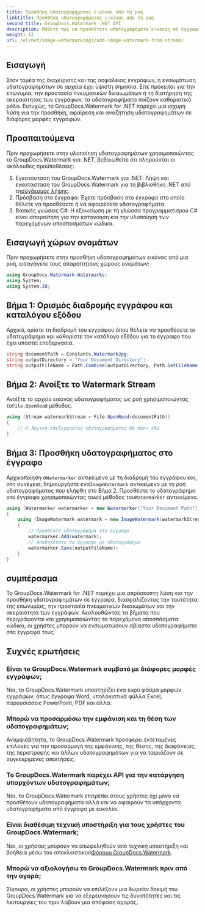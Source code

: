 ```yaml
---
title: Προσθήκη υδατογραφήματος εικόνας από τη ροή
linktitle: Προσθήκη υδατογραφήματος εικόνας από τη ροή
second_title: GroupDocs.Watermark .NET API
description: Μάθετε πώς να προσθέτετε υδατογραφήματα εικόνας σε έγγραφα χρησιμοποιώντας το GroupDocs.Watermark για .NET. Ακολουθήστε τον βήμα προς βήμα οδηγό μας για απρόσκοπτη ενσωμάτωση υδατογραφήματος.
weight: 12
url: /el/net/image-watermarkings/add-image-watermark-from-stream/
---
```

## Εισαγωγή
Στον τομέα της διαχείρισης και της ασφάλειας εγγράφων, η ενσωμάτωση υδατογραφημάτων σε αρχεία έχει ύψιστη σημασία. Είτε πρόκειται για την επωνυμία, την προστασία πνευματικών δικαιωμάτων ή τη διατήρηση της ακεραιότητας των εγγράφων, τα υδατογραφήματα παίζουν καθοριστικό ρόλο. Ευτυχώς, το GroupDocs.Watermark for .NET παρέχει μια ισχυρή λύση για την προσθήκη, αφαίρεση και αναζήτηση υδατογραφημάτων σε διάφορες μορφές εγγράφων.
## Προαπαιτούμενα
Πριν προχωρήσετε στην υλοποίηση υδατογραφημάτων χρησιμοποιώντας το GroupDocs.Watermark για .NET, βεβαιωθείτε ότι πληρούνται οι ακόλουθες προϋποθέσεις:
1.  Εγκατάσταση του GroupDocs.Watermark για .NET: Λήψη και εγκατάσταση του GroupDocs.Watermark για τη βιβλιοθήκη .NET από τη[σύνδεσμος λήψης](https://releases.groupdocs.com/Watermark/net/).
2. Πρόσβαση στο έγγραφο: Έχετε πρόσβαση στο έγγραφο στο οποίο θέλετε να προσθέσετε ή να αφαιρέσετε υδατογραφήματα.
3. Βασικές γνώσεις C#: Η εξοικείωση με τη γλώσσα προγραμματισμού C# είναι απαραίτητη για την κατανόηση και την υλοποίηση των παρεχόμενων αποσπασμάτων κώδικα.

## Εισαγωγή χώρων ονομάτων
Πριν προχωρήσετε στην προσθήκη υδατογραφημάτων εικόνας από μια ροή, εισαγάγετε τους απαραίτητους χώρους ονομάτων:
```csharp
using GroupDocs.Watermark.Watermarks;
using System;
using System.IO;
```

## Βήμα 1: Ορισμός διαδρομής εγγράφου και καταλόγου εξόδου
Αρχικά, ορίστε τη διαδρομή του εγγράφου όπου θέλετε να προσθέσετε το υδατογράφημα και καθορίστε τον κατάλογο εξόδου για το έγγραφο που έχει υποστεί επεξεργασία.
```csharp
string documentPath = Constants.WatermarkJpg;
string outputDirectory = "Your Document Directory";
string outputFileName = Path.Combine(outputDirectory, Path.GetFileName(documentPath));
```
## Βήμα 2: Ανοίξτε το Watermark Stream
 Ανοίξτε το αρχείο εικόνας υδατογραφήματος ως ροή χρησιμοποιώντας το`File.OpenRead` μέθοδος.
```csharp
using (Stream watermarkStream = File.OpenRead(documentPath))
{
    // Η λογική επεξεργασίας υδατογραφήματος θα πάει εδώ
}
```
## Βήμα 3: Προσθήκη υδατογραφήματος στο έγγραφο
 Αρχικοποίηση α`Watermarker` αντικείμενο με τη διαδρομή του εγγράφου και, στη συνέχεια, δημιουργήστε ένα`ImageWatermark` αντικείμενο με τη ροή υδατογραφήματος που ελήφθη στο Βήμα 2. Προσθέστε το υδατογράφημα στο έγγραφο χρησιμοποιώντας το`Add` μέθοδος του`Watermarker` αντικείμενο.
```csharp
using (Watermarker watermarker = new Watermarker("Your Document Path"))
{
    using (ImageWatermark watermark = new ImageWatermark(watermarkStream))
    {
        // Προσθέστε υδατογράφημα στο έγγραφο
        watermarker.Add(watermark);
        // Αποθηκεύστε το έγγραφο με υδατογράφημα
        watermarker.Save(outputFileName);
    }
}
```

## συμπέρασμα
Το GroupDocs.Watermark for .NET παρέχει μια απρόσκοπτη λύση για την προσθήκη υδατογραφημάτων σε έγγραφα, διασφαλίζοντας την ταυτότητα της επωνυμίας, την προστασία πνευματικών δικαιωμάτων και την ακεραιότητα των εγγράφων. Ακολουθώντας τα βήματα που περιγράφονται και χρησιμοποιώντας τα παρεχόμενα αποσπάσματα κώδικα, οι χρήστες μπορούν να ενσωματώσουν αβίαστα υδατογραφήματα στα έγγραφά τους.
## Συχνές ερωτήσεις
### Είναι το GroupDocs.Watermark συμβατό με διάφορες μορφές εγγράφων;
Ναι, το GroupDocs.Watermark υποστηρίζει ένα ευρύ φάσμα μορφών εγγράφων, όπως έγγραφα Word, υπολογιστικά φύλλα Excel, παρουσιάσεις PowerPoint, PDF και άλλα.
### Μπορώ να προσαρμόσω την εμφάνιση και τη θέση των υδατογραφημάτων;
Αναμφισβήτητα, το GroupDocs.Watermark προσφέρει εκτεταμένες επιλογές για την προσαρμογή της εμφάνισης, της θέσης, της διαφάνειας, της περιστροφής και άλλων υδατογραφημάτων για να ταιριάζουν σε συγκεκριμένες απαιτήσεις.
### Το GroupDocs.Watermark παρέχει API για την κατάργηση υπαρχόντων υδατογραφημάτων;
Ναι, το GroupDocs.Watermark επιτρέπει στους χρήστες όχι μόνο να προσθέτουν υδατογραφήματα αλλά και να αφαιρούν τα υπάρχοντα υδατογραφήματα από έγγραφα με ευκολία.
### Είναι διαθέσιμη τεχνική υποστήριξη για τους χρήστες του GroupDocs.Watermark;
 Ναι, οι χρήστες μπορούν να επωφεληθούν από τεχνική υποστήριξη και βοήθεια μέσω του αποκλειστικού[Φόρουμ GroupDocs.Watermark](https://forum.groupdocs.com/c/watermark/19).
### Μπορώ να αξιολογήσω το GroupDocs.Watermark πριν από την αγορά;
Σίγουρα, οι χρήστες μπορούν να επιλέξουν μια δωρεάν δοκιμή του GroupDocs.Watermark για να εξερευνήσουν τις δυνατότητες και τις λειτουργίες του πριν λάβουν μια απόφαση αγοράς.
